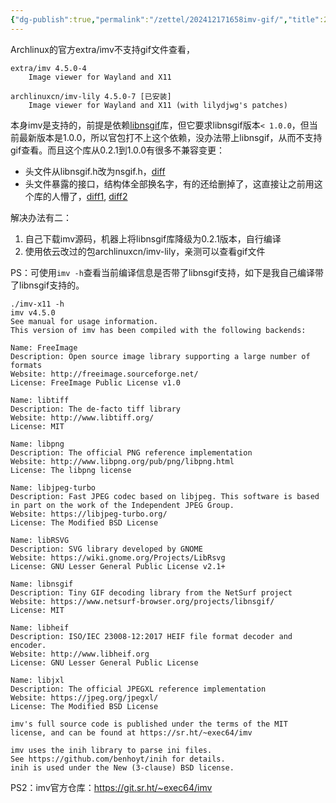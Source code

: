 ```yaml
---
{"dg-publish":true,"permalink":"/zettel/202412171658imv-gif/","title":202412171658,"tags":["imv","image-viewer","linux","tool"],"created":"2024-12-17T16:58:20+08:00"}
---
```



Archlinux的官方extra/imv不支持gif文件查看，

```
extra/imv 4.5.0-4
    Image viewer for Wayland and X11

archlinuxcn/imv-lily 4.5.0-7 [已安装]
    Image viewer for Wayland and X11 (with lilydjwg's patches)
```

本身imv是支持的，前提是依赖[libnsgif](https://source.netsurf-browser.org/libnsgif.git)库，但它要求libnsgif版本`< 1.0.0`，但当前最新版本是1.0.0，所以官包打不上这个依赖，没办法带上libnsgif，从而不支持gif查看。而且这个库从0.2.1到1.0.0有很多不兼容变更：

- 头文件从libnsgif.h改为nsgif.h，[diff](https://source.netsurf-browser.org/libnsgif.git/commit/Makefile?id=4a384cb88b02fb086e1035971dd142115cf9b377)
- 头文件暴露的接口，结构体全部换名字，有的还给删掉了，这直接让之前用这个库的人懵了，[diff1](https://source.netsurf-browser.org/libnsgif.git/commit/?id=abfffeaad949c9f47bb6058ee17e88c7092ffbe6), [diff2](https://source.netsurf-browser.org/libnsgif.git/commit/include/nsgif.h?id=0526c55f20ee7480533567fad62ea00e6bf31786)

解决办法有二：

1. 自己下载imv源码，机器上将libnsgif库降级为0.2.1版本，自行编译
2. 使用依云改过的包archlinuxcn/imv-lily，亲测可以查看gif文件

PS：可使用`imv -h`查看当前编译信息是否带了libnsgif支持，如下是我自己编译带了libnsgif支持的。

```
./imv-x11 -h
imv v4.5.0
See manual for usage information.
This version of imv has been compiled with the following backends:

Name: FreeImage
Description: Open source image library supporting a large number of formats
Website: http://freeimage.sourceforge.net/
License: FreeImage Public License v1.0

Name: libtiff
Description: The de-facto tiff library
Website: http://www.libtiff.org/
License: MIT

Name: libpng
Description: The official PNG reference implementation
Website: http://www.libpng.org/pub/png/libpng.html
License: The libpng license

Name: libjpeg-turbo
Description: Fast JPEG codec based on libjpeg. This software is based in part on the work of the Independent JPEG Group.
Website: https://libjpeg-turbo.org/
License: The Modified BSD License

Name: libRSVG
Description: SVG library developed by GNOME
Website: https://wiki.gnome.org/Projects/LibRsvg
License: GNU Lesser General Public License v2.1+

Name: libnsgif
Description: Tiny GIF decoding library from the NetSurf project
Website: https://www.netsurf-browser.org/projects/libnsgif/
License: MIT

Name: libheif
Description: ISO/IEC 23008-12:2017 HEIF file format decoder and encoder.
Website: http://www.libheif.org
License: GNU Lesser General Public License

Name: libjxl
Description: The official JPEGXL reference implementation
Website: https://jpeg.org/jpegxl/
License: The Modified BSD License

imv's full source code is published under the terms of the MIT
license, and can be found at https://sr.ht/~exec64/imv

imv uses the inih library to parse ini files.
See https://github.com/benhoyt/inih for details.
inih is used under the New (3-clause) BSD license.
```

PS2：imv官方仓库：https://git.sr.ht/~exec64/imv